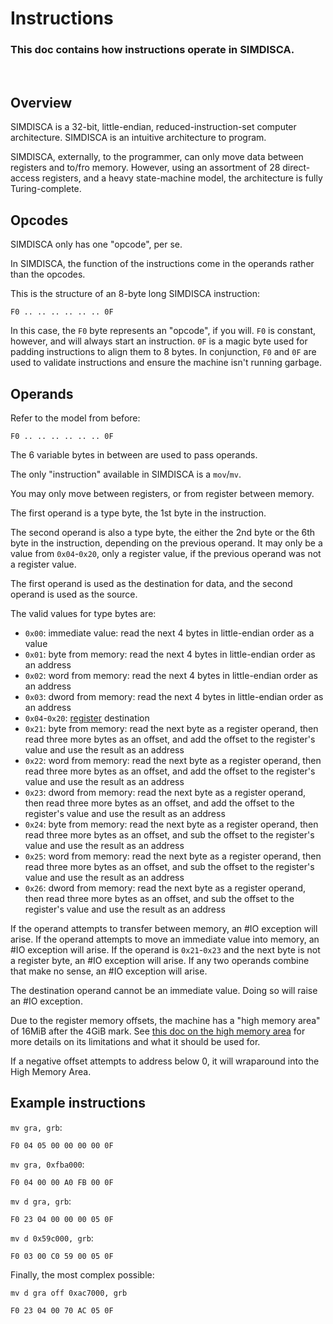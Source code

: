 # Instructions
### This doc contains how instructions operate in SIMDISCA.

<br>

## Overview
SIMDISCA is a 32-bit, little-endian, reduced-instruction-set computer architecture. SIMDISCA is an intuitive architecture to program.

SIMDISCA, externally, to the programmer, can only move data between registers and to/fro memory. However, using an assortment of 28 direct-access registers, and a heavy state-machine model, the architecture is fully Turing-complete.

## Opcodes
SIMDISCA only has one "opcode", per se.

In SIMDISCA, the function of the instructions come in the operands rather than the opcodes.

This is the structure of an 8-byte long SIMDISCA instruction:
```
F0 .. .. .. .. .. .. 0F
```
In this case, the `F0` byte represents an "opcode", if you will. `F0` is constant, however, and will always start an instruction.
`0F` is a magic byte used for padding instructions to align them to 8 bytes. In conjunction, `F0` and `0F` are used to validate instructions and ensure the machine isn't running garbage.

## Operands
Refer to the model from before:
```
F0 .. .. .. .. .. .. 0F
```
The 6 variable bytes in between are used to pass operands.

The only "instruction" available in SIMDISCA is a `mov`/`mv`.

You may only move between registers, or from register between memory.

The first operand is a type byte, the 1st byte in the instruction.

The second operand is also a type byte, the either the 2nd byte or the 6th byte in the instruction, depending on the previous operand. It may only be a value from `0x04`-`0x20`, only a register value, if the previous operand was not a register value. 

The first operand is used as the destination for data, and the second operand is used as the source.

The valid values for type bytes are:
 - `0x00`: immediate value: read the next 4 bytes in little-endian order as a value
 - `0x01`: byte from memory: read the next 4 bytes in little-endian order as an address
 - `0x02`: word from memory: read the next 4 bytes in little-endian order as an address
 - `0x03`: dword from memory: read the next 4 bytes in little-endian order as an address
 - `0x04`-`0x20`: [register](REGISTERS.md) destination
 - `0x21`: byte from memory: read the next byte as a register operand, then read three more bytes as an offset, and add the offset to the register's value and use the result as an address
 - `0x22`: word from memory: read the next byte as a register operand, then read three more bytes as an offset, and add the offset to the register's value and use the result as an address
 - `0x23`: dword from memory: read the next byte as a register operand, then read three more bytes as an offset, and add the offset to the register's value and use the result as an address
 - `0x24`: byte from memory: read the next byte as a register operand, then read three more bytes as an offset, and sub the offset to the register's value and use the result as an address
 - `0x25`: word from memory: read the next byte as a register operand, then read three more bytes as an offset, and sub the offset to the register's value and use the result as an address
 - `0x26`: dword from memory: read the next byte as a register operand, then read three more bytes as an offset, and sub the offset to the register's value and use the result as an address

If the operand attempts to transfer between memory, an #IO exception will arise.
If the operand attempts to move an immediate value into memory, an #IO exception will arise.
If the operand is `0x21`-`0x23` and the next byte is not a register byte, an #IO exception will arise.
If any two operands combine that make no sense, an #IO exception will arise. 

The destination operand cannot be an immediate value. Doing so will raise an #IO exception.

Due to the register memory offsets, the machine has a "high memory area" of 16MiB after the 4GiB mark. See [this doc on the high memory area](HIGH-MEMORY-AREA.md) for more details on its limitations and what it should be used for.

If a negative offset attempts to address below 0, it will wraparound into the High Memory Area.

## Example instructions

`mv gra, grb`:
```
F0 04 05 00 00 00 00 0F
```
`mv gra, 0xfba000`:
```
F0 04 00 00 A0 FB 00 0F
```
`mv d gra, grb`:
```
F0 23 04 00 00 00 05 0F
```
`mv d 0x59c000, grb`:
```
F0 03 00 C0 59 00 05 0F
```

Finally, the most complex possible:

`mv d gra off 0xac7000, grb`
```
F0 23 04 00 70 AC 05 0F
```